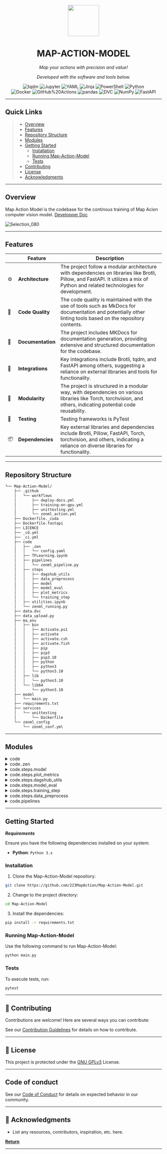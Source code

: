 <p align="center">
  <img src="https://dashboard.map-action.com/static/media/logo.ff03b7a9.png" width="100" />
</p>
<p align="center">
    <h1 align="center">MAP-ACTION-MODEL</h1>
</p>
<p align="center">
    <em>Map your actions with precision and value!</em>
</p>

<p align="center">
		<em>Developed with the software and tools below.</em>
</p>
<p align="center">
	<img src="https://img.shields.io/badge/tqdm-FFC107.svg?style=flat-square&logo=tqdm&logoColor=black" alt="tqdm">
	<img src="https://img.shields.io/badge/Jupyter-F37626.svg?style=flat-square&logo=Jupyter&logoColor=white" alt="Jupyter">
	<img src="https://img.shields.io/badge/YAML-CB171E.svg?style=flat-square&logo=YAML&logoColor=white" alt="YAML">
	<img src="https://img.shields.io/badge/Jinja-B41717.svg?style=flat-square&logo=Jinja&logoColor=white" alt="Jinja">
	<img src="https://img.shields.io/badge/PowerShell-5391FE.svg?style=flat-square&logo=PowerShell&logoColor=white" alt="PowerShell">
	<img src="https://img.shields.io/badge/Python-3776AB.svg?style=flat-square&logo=Python&logoColor=white" alt="Python">
	<br>
	<img src="https://img.shields.io/badge/Docker-2496ED.svg?style=flat-square&logo=Docker&logoColor=white" alt="Docker">
	<img src="https://img.shields.io/badge/GitHub%20Actions-2088FF.svg?style=flat-square&logo=GitHub-Actions&logoColor=white" alt="GitHub%20Actions">
	<img src="https://img.shields.io/badge/pandas-150458.svg?style=flat-square&logo=pandas&logoColor=white" alt="pandas">
	<img src="https://img.shields.io/badge/DVC-13ADC7.svg?style=flat-square&logo=DVC&logoColor=white" alt="DVC">
	<img src="https://img.shields.io/badge/NumPy-013243.svg?style=flat-square&logo=NumPy&logoColor=white" alt="NumPy">
	<img src="https://img.shields.io/badge/FastAPI-009688.svg?style=flat-square&logo=FastAPI&logoColor=white" alt="FastAPI">
</p>
<hr>

##  Quick Links

> - [ Overview](#-overview)
> - [ Features](#-features)
> - [ Repository Structure](#-repository-structure)
> - [ Modules](#-modules)
> - [ Getting Started](#-getting-started)
>   - [ Installation](#-installation)
>   - [ Running Map-Action-Model](#-running-Map-Action-Model)
>   - [ Tests](#-tests)
> - [ Contributing](#-contributing)
> - [ License](#-license)
> - [ Acknowledgments](#-acknowledgments)

---

##  Overview

Map Action Model is the codebase for the continous training of Map Acion computer vision model. [Developper Doc](https://223mapaction.github.io/Map-Action-Model/)

![Selection_080](https://github.com/223MapAction/Map-Action-Model/assets/64170643/cf467484-6f1b-49b7-9c09-e9bf9b0031ae)

---

##  Features

|    |   Feature         | Description |
|----|-------------------|---------------------------------------------------------------|
| ⚙️  | **Architecture**  | The project follow a modular architecture with dependencies on libraries like Brotli, Pillow, and FastAPI. It utilizes a mix of Python and related technologies for development. |
| 🔩 | **Code Quality**  | The code quality is maintained with the use of tools such as MkDocs for documentation and potentially other linting tools based on the repository contents. |
| 📄 | **Documentation** | The project includes MKDocs for documentation generation, providing extensive and structured documentation for the codebase. |
| 🔌 | **Integrations**  | Key integrations include Brotli, tqdm, and FastAPI among others, suggesting a reliance on external libraries and tools for functionality. |
| 🧩 | **Modularity**    | The project is structured in a modular way, with dependencies on various libraries like Torch, torchvision, and others, indicating potential code reusability. |
| 🧪 | **Testing**       | Testing frameworks is PyTest |
| 📦 | **Dependencies**  | Key external libraries and dependencies include Brotli, Pillow, FastAPI, Torch, torchvision, and others, indicating a reliance on diverse libraries for functionality. |


---

##  Repository Structure

```sh
└── Map-Action-Model/
    ├── .github
    │   └── workflows
    │       ├── deploy-docs.yml
    │       ├── training-on-gpu.yml
    │       ├── unittesting.yml
    │       └── zenml_action.yml
    ├── Dockerfile._cuda
    ├── Dockerfile.fastapi
    ├── LICENCE
    ├── _cd.yml
    ├── _ci.yml
    ├── code
    │   ├── .zen
    │   │   └── config.yaml
    │   ├── TFLearning.ipynb
    │   ├── pipelines
    │   │   └── zenml_pipeline.py
    │   ├── steps
    │   │   ├── dagshub_utils
    │   │   ├── data_preprocess
    │   │   ├── model
    │   │   ├── model_eval
    │   │   ├── plot_metrics
    │   │   └── training_step
    │   ├── utilities.ipynb
    │   └── zenml_running.py
    ├── data.dvc
    ├── data_upload.py
    ├── ma_env
    │   ├── bin
    │   │   ├── Activate.ps1
    │   │   ├── activate
    │   │   ├── activate.csh
    │   │   ├── activate.fish
    │   │   ├── pip
    │   │   ├── pip3
    │   │   ├── pip3.10
    │   │   ├── python
    │   │   ├── python3
    │   │   └── python3.10
    │   ├── lib
    │   │   └── python3.10
    │   └── lib64
    │       └── python3.10
    ├── model
    │   └── main.py
    ├── requirements.txt
    ├── services
    │   └── unittesting
    │       └── Dockerfile
    └── zenml_config
        └── zenml_conf.yml
```

---

##  Modules

<details closed><summary>code</summary>

| File                                                                                                       | Summary                                                                                                                                                                                                                                                                                                                                  |
| ---                                                                                                        | ---                                                                                                                                                                                                                                                                                                                                      |
| [utilities.ipynb](https://github.com/223MapAction/Map-Action-Model.git/blob/master/code/utilities.ipynb)   | Code snippet in code/utilities.ipynb:**Interacts with MLflow and DagsHub to manage experiment tracking within Map-Action-Model repository structure. Handles data sources and enables dataset manipulations.                                                                                                                             |
| [TFLearning.ipynb](https://github.com/223MapAction/Map-Action-Model.git/blob/master/code/TFLearning.ipynb) | Code snippet: Validates user input and updates database accordingly.Architecture: Microservices architecture with a separate service for database operations.Role: Ensures data integrity and security in the system.Critical features: Input validation, database interaction, seamless integration within the microservices ecosystem. |
| [zenml_running.py](https://github.com/223MapAction/Map-Action-Model.git/blob/master/code/zenml_running.py) | zenml_running.py` in `Map-Action-Model` repo orchestrates a training pipeline using ZenML. Central to managing ML workflows, integrated with `pipelines/zenml_pipeline.py`.                                                                                                                                                              |

</details>

<details closed><summary>code..zen</summary>

| File                                                                                                  | Summary                                                                                                                                                                          |
| ---                                                                                                   | ---                                                                                                                                                                              |
| [config.yaml](https://github.com/223MapAction/Map-Action-Model.git/blob/master/code/.zen/config.yaml) | Code in `code/.zen/config.yaml` sets active stack and workspace IDs for the repository. Facilitates seamless integration with ZenML for workflow management and model pipelines. |

</details>

<details closed><summary>code.steps.model</summary>

| File                                                                                                           | Summary                                                                                                                                                                                                                                                       |
| ---                                                                                                            | ---                                                                                                                                                                                                                                                           |
| [m_a_model.py](https://github.com/223MapAction/Map-Action-Model.git/blob/master/code/steps/model/m_a_model.py) | Code snippet in `m_a_model.py` creates a modified VGG16 model for a specific class count. It adjusts the classifier and uses CrossEntropyLoss. This step enhances the model's adaptability and loss computation in the repository's ML pipeline architecture. |

</details>

<details closed><summary>code.steps.plot_metrics</summary>

| File                                                                                                                        | Summary                                                                                                                                                                              |
| ---                                                                                                                         | ---                                                                                                                                                                                  |
| [plot_metrics.py](https://github.com/223MapAction/Map-Action-Model.git/blob/master/code/steps/plot_metrics/plot_metrics.py) | Code Summary:**`plot_metrics.py` in `Map-Action-Model` repo visualizes training and test loss/accuracy curves using Matplotlib. Enhances model evaluation insights for ML pipelines. |

</details>

<details closed><summary>code.steps.dagshub_utils</summary>

| File                                                                                                                                   | Summary                                                                                                                                                                                               |
| ---                                                                                                                                    | ---                                                                                                                                                                                                   |
| [dagshub_data_load.py](https://github.com/223MapAction/Map-Action-Model.git/blob/master/code/steps/dagshub_utils/dagshub_data_load.py) | Code snippet in **dagshub_data_load.py** downloads and organizes data from a CSV file and DagsHub repository for machine learning model training in the **Map-Action-Model** repository architecture. |

</details>

<details closed><summary>code.steps.model_eval</summary>

| File                                                                                                                  | Summary                                                                                                                                                                                                                         |
| ---                                                                                                                   | ---                                                                                                                                                                                                                             |
| [evaluation.py](https://github.com/223MapAction/Map-Action-Model.git/blob/master/code/steps/model_eval/evaluation.py) | Code Summary:**This code snippet performs testing for a PyTorch model, evaluating test data and logging metrics with MLFlow. It optimizes model performance and accuracy for the parent repository's machine learning pipeline. |

</details>

<details closed><summary>code.steps.training_step</summary>

| File                                                                                                                           | Summary                                                                                                                                                                                        |
| ---                                                                                                                            | ---                                                                                                                                                                                            |
| [training_step.py](https://github.com/223MapAction/Map-Action-Model.git/blob/master/code/steps/training_step/training_step.py) | Code snippet in `training_step.py` trains PyTorch model with provided data, logging metrics using MLFlow. Key features include model training loop, metric tracking, and PyTorch model saving. |

</details>

<details closed><summary>code.steps.data_preprocess</summary>

| File                                                                                                                                             | Summary                                                                                                                                                                                                                                         |
| ---                                                                                                                                              | ---                                                                                                                                                                                                                                             |
| [data_loading_pipeline.py](https://github.com/223MapAction/Map-Action-Model.git/blob/master/code/steps/data_preprocess/data_loading_pipeline.py) | Code Summary**:`data_loading_pipeline.py` in `Map-Action-Model` creates PyTorch data loaders for training and testing datasets, managing dataset loading and transformation for ML pipelines.                                                   |
| [data_transform.py](https://github.com/223MapAction/Map-Action-Model.git/blob/master/code/steps/data_preprocess/data_transform.py)               | Role:** Code snippet in `data_transform.py` for image preprocessing in `Map-Action-Model` repo architecture.**Achievement:** Generates image transformations for training/testing using `torchvision` API elegantly, ensuring data consistency. |

</details>

<details closed><summary>code.pipelines</summary>

| File                                                                                                                   | Summary                                                                                                                                                                                                                                                                       |
| ---                                                                                                                    | ---                                                                                                                                                                                                                                                                           |
| [zenml_pipeline.py](https://github.com/223MapAction/Map-Action-Model.git/blob/master/code/pipelines/zenml_pipeline.py) | Code snippet in `zenml_pipeline.py` orchestrates a machine learning training pipeline. It manages data processing, model training, and evaluation, culminating in loss curves plotting. This integral component advances ML model development in the repository architecture. |

</details>

---

##  Getting Started

***Requirements***

Ensure you have the following dependencies installed on your system:

* **Python**: `Python 3.x`

###  Installation

1. Clone the Map-Action-Model repository:

```sh
git clone https://github.com/223MapAction/Map-Action-Model.git
```

2. Change to the project directory:

```sh
cd Map-Action-Model
```

3. Install the dependencies:

```sh
pip install -r requirements.txt
```

###  Running Map-Action-Model

Use the following command to run Map-Action-Model:

```sh
python main.py
```

###  Tests

To execute tests, run:

```sh
pytest
```
---

## 🤝 Contributing

Contributions are welcome! Here are several ways you can contribute:

See our [Contribution Guidelines](https://github.com/223MapAction/.github/blob/main/CONTRIBUTING.md) for details on how to contribute.


---

## 📄 License

This project is protected under the [GNU GPLv3](https://choosealicense.com/licenses/gpl-3.0/) License.

---

## Code of conduct

See our [Code of Conduct](https://github.com/223MapAction/.github/blob/main/CODE_OF_CONDUCT.md) for details on expected behavior in our community.

---

## 👏 Acknowledgments

- List any resources, contributors, inspiration, etc. here.

[**Return**](#-quick-links)

---
